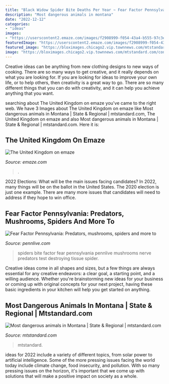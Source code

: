 ```yaml
---
title: "Black Widow Spider Bite Deaths Per Year ~ Fear Factor Pennsylvania: Predators, Mushrooms, Spiders And More To"
description: "Most dangerous animals in montana"
date: "2022-12-12"
categories:
- "ideas"
images:
- "https://userscontent2.emaze.com/images/f2908999-f054-43a4-b555-97c3e8cf0223/e3b4a15699d1bc8af88cf7ab547fa704.jpeg"
featuredImage: "https://userscontent2.emaze.com/images/f2908999-f054-43a4-b555-97c3e8cf0223/e3b4a15699d1bc8af88cf7ab547fa704.jpeg"
featured_image: "https://bloximages.chicago2.vip.townnews.com/mtstandard.com/content/tncms/assets/v3/editorial/9/eb/9eb05f9e-05e9-5e80-bf3b-e36102c3ef29/5aa05b0c0eab3.image.jpg?resize=900%2C600"
image: "https://bloximages.chicago2.vip.townnews.com/mtstandard.com/content/tncms/assets/v3/editorial/9/eb/9eb05f9e-05e9-5e80-bf3b-e36102c3ef29/5aa05b0c0eab3.image.jpg?resize=900%2C600"
---
```



Creative ideas can be anything from new clothing designs to new ways of cooking. There are so many ways to get creative, and it really depends on what you are looking for. If you are looking for ideas to improve your own life, or to help others, then creativity is a great way to go. There are so many different things that you can do with creativity, and it can help you achieve anything that you want.

	

		
searching about The United Kingdom on emaze you've came to the right web. We have 3 Images about The United Kingdom on emaze like Most dangerous animals in Montana | State &amp; Regional | mtstandard.com, The United Kingdom on emaze and also Most dangerous animals in Montana | State &amp; Regional | mtstandard.com. Here it is:
		
    
## The United Kingdom On Emaze

<img loading=lazy src="https://userscontent2.emaze.com/images/f2908999-f054-43a4-b555-97c3e8cf0223/e3b4a15699d1bc8af88cf7ab547fa704.jpeg" onerror="this.onerror=null;this.src='https://tse2.mm.bing.net/th?id=OIP.47ShVpnRvIr4jPerVH-nBAHaEn&amp;pid=15.1';" alt="The United Kingdom on emaze">

_Source: emaze.com_

>. 

	

2022 Elections: What will be the main issues facing candidates?
In 2022, many things will be on the ballot in the United States. The 2020 election is just one example. There are many more issues that candidates will need to address if they hope to win office.

    
## Fear Factor Pennsylvania: Predators, Mushrooms, Spiders And More To

<img loading=lazy src="https://advancelocal-adapter-image-uploads.s3.amazonaws.com/image.pennlive.com/home/penn-media/width2048/img/wildaboutpa/photo/brown%20recluse%20spider.jpg" onerror="this.onerror=null;this.src='https://tse4.mm.bing.net/th?id=OIP.FZX7rBxfqXjmPENdZfW4LwHaF2&amp;pid=15.1';" alt="Fear Factor Pennsylvania: Predators, mushrooms, spiders and more to">

_Source: pennlive.com_

>spiders bite factor fear pennsylvania pennlive mushrooms nerve predators test destroying tissue spider. 

	

Creative ideas come in all shapes and sizes, but a few things are always essential for any creative endeavors: a clear goal, a starting point, and a willing audience. Whether you're brainstorming new ideas for your business or coming up with original concepts for your next project, having these basic ingredients in your kitchen will help you get started on anything.

    
## Most Dangerous Animals In Montana | State &amp; Regional | Mtstandard.com

<img loading=lazy src="https://bloximages.chicago2.vip.townnews.com/mtstandard.com/content/tncms/assets/v3/editorial/9/eb/9eb05f9e-05e9-5e80-bf3b-e36102c3ef29/5aa05b0c0eab3.image.jpg?resize=900%2C600" onerror="this.onerror=null;this.src='https://tse2.mm.bing.net/th?id=OIP.EIt9d4nuSvES9NRt_q2iHwHaE8&amp;pid=15.1';" alt="Most dangerous animals in Montana | State &amp; Regional | mtstandard.com">

_Source: mtstandard.com_

>mtstandard. 

	

ideas for 2022 include a variety of different topics, from solar power to artificial intelligence. Some of the more pressing issues facing the world today include climate change, food insecurity, and pollution. With so many pressing issues on the horizon, it's important that we come up with solutions that will make a positive impact on society as a whole.


